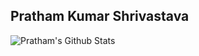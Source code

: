 ## Pratham Kumar Shrivastava

![Pratham's Github Stats](https://github-readme-stats.vercel.app/api?username=pratham1729&show_icons=true&theme=dracula)

